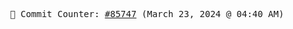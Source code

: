 <p align="center">
    <samp>
        📮 Commit Counter: <a href="https://github.com/Javascript-void0/Javascript-void0/commits/main">#85747</a> (March 23, 2024 @ 04:40 AM)
    </samp>
</p>